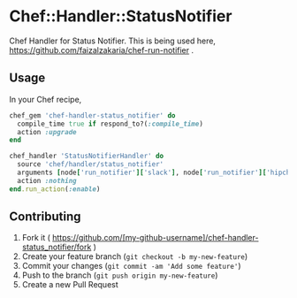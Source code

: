 # Chef::Handler::StatusNotifier

Chef Handler for Status Notifier. This is being used here, https://github.com/faizalzakaria/chef-run-notifier .

## Usage

In your Chef recipe,

```ruby
chef_gem 'chef-handler-status_notifier' do
  compile_time true if respond_to?(:compile_time)
  action :upgrade
end

chef_handler 'StatusNotifierHandler' do
  source 'chef/handler/status_notifier'
  arguments [node['run_notifier']['slack'], node['run_notifier']['hipchat']]
  action :nothing
end.run_action(:enable)
```

## Contributing

1. Fork it ( https://github.com/[my-github-username]/chef-handler-status_notifier/fork )
2. Create your feature branch (`git checkout -b my-new-feature`)
3. Commit your changes (`git commit -am 'Add some feature'`)
4. Push to the branch (`git push origin my-new-feature`)
5. Create a new Pull Request
